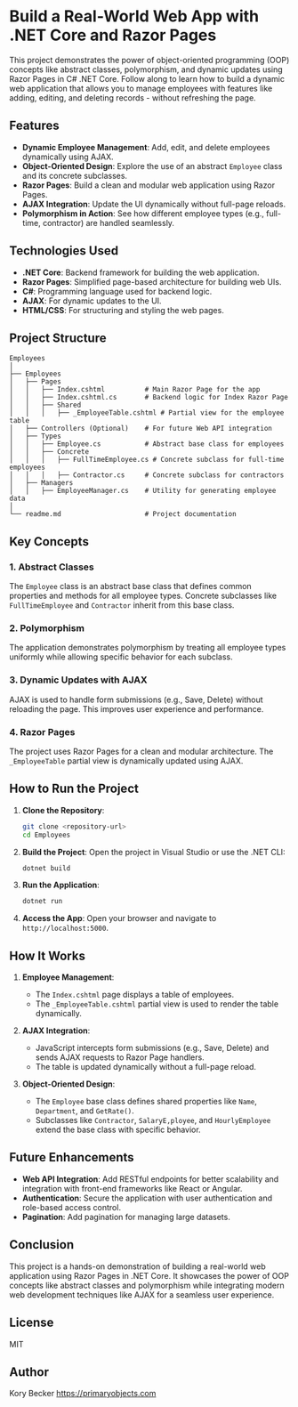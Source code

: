 Build a Real-World Web App with .NET Core and Razor Pages
===========

This project demonstrates the power of object-oriented programming (OOP) concepts like abstract classes, polymorphism, and dynamic updates using Razor Pages in C# .NET Core. Follow along to learn how to build a dynamic web application that allows you to manage employees with features like adding, editing, and deleting records - without refreshing the page.

## Features

- **Dynamic Employee Management**: Add, edit, and delete employees dynamically using AJAX.
- **Object-Oriented Design**: Explore the use of an abstract `Employee` class and its concrete subclasses.
- **Razor Pages**: Build a clean and modular web application using Razor Pages.
- **AJAX Integration**: Update the UI dynamically without full-page reloads.
- **Polymorphism in Action**: See how different employee types (e.g., full-time, contractor) are handled seamlessly.

## Technologies Used

- **.NET Core**: Backend framework for building the web application.
- **Razor Pages**: Simplified page-based architecture for building web UIs.
- **C#**: Programming language used for backend logic.
- **AJAX**: For dynamic updates to the UI.
- **HTML/CSS**: For structuring and styling the web pages.

## Project Structure

```
Employees
│
├── Employees
│   ├── Pages
│   │   ├── Index.cshtml          # Main Razor Page for the app
│   │   ├── Index.cshtml.cs       # Backend logic for Index Razor Page
│   │   ├── Shared
│   │   │   ├── _EmployeeTable.cshtml # Partial view for the employee table
│   ├── Controllers (Optional)    # For future Web API integration
│   ├── Types
│   │   ├── Employee.cs           # Abstract base class for employees
│   │   ├── Concrete
│   │   │   ├── FullTimeEmployee.cs # Concrete subclass for full-time employees
│   │   │   ├── Contractor.cs     # Concrete subclass for contractors
│   ├── Managers
│   │   ├── EmployeeManager.cs    # Utility for generating employee data
│
└── readme.md                     # Project documentation
```

## Key Concepts

### 1. **Abstract Classes**
The `Employee` class is an abstract base class that defines common properties and methods for all employee types. Concrete subclasses like `FullTimeEmployee` and `Contractor` inherit from this base class.

### 2. **Polymorphism**
The application demonstrates polymorphism by treating all employee types uniformly while allowing specific behavior for each subclass.

### 3. **Dynamic Updates with AJAX**
AJAX is used to handle form submissions (e.g., Save, Delete) without reloading the page. This improves user experience and performance.

### 4. **Razor Pages**
The project uses Razor Pages for a clean and modular architecture. The `_EmployeeTable` partial view is dynamically updated using AJAX.

## How to Run the Project

1. **Clone the Repository**:
   ```bash
   git clone <repository-url>
   cd Employees
   ```

2. **Build the Project**:
   Open the project in Visual Studio or use the .NET CLI:
   ```bash
   dotnet build
   ```

3. **Run the Application**:
   ```bash
   dotnet run
   ```

4. **Access the App**:
   Open your browser and navigate to `http://localhost:5000`.

## How It Works

1. **Employee Management**:
   - The `Index.cshtml` page displays a table of employees.
   - The `_EmployeeTable.cshtml` partial view is used to render the table dynamically.

2. **AJAX Integration**:
   - JavaScript intercepts form submissions (e.g., Save, Delete) and sends AJAX requests to Razor Page handlers.
   - The table is updated dynamically without a full-page reload.

3. **Object-Oriented Design**:
   - The `Employee` base class defines shared properties like `Name`, `Department`, and `GetRate()`.
   - Subclasses like `Contractor`, `SalaryE,ployee`, and `HourlyEmployee` extend the base class with specific behavior.

## Future Enhancements

- **Web API Integration**: Add RESTful endpoints for better scalability and integration with front-end frameworks like React or Angular.
- **Authentication**: Secure the application with user authentication and role-based access control.
- **Pagination**: Add pagination for managing large datasets.

## Conclusion

This project is a hands-on demonstration of building a real-world web application using Razor Pages in .NET Core. It showcases the power of OOP concepts like abstract classes and polymorphism while integrating modern web development techniques like AJAX for a seamless user experience.

## License

MIT

## Author

Kory Becker
https://primaryobjects.com
